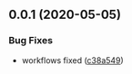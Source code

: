 ## 0.0.1 (2020-05-05)


### Bug Fixes

* workflows fixed ([c38a549](https://github.com/tommy4st/redyform/commit/c38a549f1770f6cc7c3c9fb5ece20f21b6977821))



